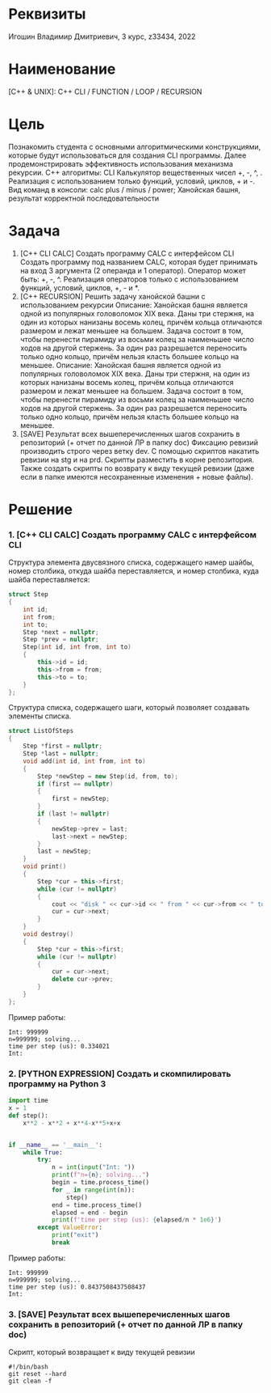 # Реквизиты

Игошин Владимир Дмитриевич, 3 курс, z33434, 2022

# Наименование

[C++ & UNIX]: C++ CLI / FUNCTION / LOOP / RECURSION

# Цель

Познакомить студента с основными алгоритмическими конструкциями, которые будут использоваться для создания CLI программы. Далее продемонстрировать эффективность использования механизма рекурсии.
С++ алгоритмы: CLI Калькулятор вещественных чисел +, -, ^, . Реализация с использованием только функций, условий, циклов, + и -. Вид команд в консоли: calc plus / minus / power; Ханойская башня, результат корректной последовательности

# Задача

1. [С++ CLI CALC] Создать программу CALC с интерфейсом CLI
   Создать программу под названием CALC, которая будет принимать на вход 3 аргумента (2 операнда и 1 оператор). Оператор может быть: +, -, ^. Реализация операторов только с использованием функций, условий, циклов, +, - и \*.
2. [C++ RECURSION] Решить задачу ханойской башни с использованием рекурсии
   Описание: Ханойская башня является одной из популярных головоломок XIX века. Даны три стержня, на один из которых нанизаны восемь колец, причём кольца отличаются размером и лежат меньшее на большем. Задача состоит в том, чтобы перенести пирамиду из восьми колец за наименьшее число ходов на другой стержень. За один раз разрешается переносить только одно кольцо, причём нельзя класть большее кольцо на меньшее.
   Описание: Ханойская башня является одной из популярных головоломок XIX века. Даны три стержня, на один из которых нанизаны восемь колец, причём кольца отличаются размером и лежат меньшее на большем. Задача состоит в том, чтобы перенести пирамиду из восьми колец за наименьшее число ходов на другой стержень. За один раз разрешается переносить только одно кольцо, причём нельзя класть большее кольцо на меньшее.
3. [SAVE] Результат всех вышеперечисленных шагов сохранить в репозиторий (+ отчет по данной ЛР в папку doc)
   Фиксацию ревизий производить строго через ветку dev. С помощью скриптов накатить ревизии на stg и на prd. Скрипты разместить в корне репозитория. Также создать скрипты по возврату к виду текущей ревизии (даже если в папке имеются несохраненные изменения + новые файлы).

# Решение

### 1. [С++ CLI CALC] Создать программу CALC с интерфейсом CLI

Структура элемента двусвязного списка, содержащего намер шайбы, номер столбика, откуда шайба переставляется, и номер столбика, куда шайба переставляется:

```c++
struct Step
{
    int id;
    int from;
    int to;
    Step *next = nullptr;
    Step *prev = nullptr;
    Step(int id, int from, int to)
    {
        this->id = id;
        this->from = from;
        this->to = to;
    }
};
```

Структура списка, содержащего шаги, который позволяет создавать элементы списка.

```c++
struct ListOfSteps
{
    Step *first = nullptr;
    Step *last = nullptr;
    void add(int id, int from, int to)
    {
        Step *newStep = new Step(id, from, to);
        if (first == nullptr)
        {
            first = newStep;
        }
        if (last != nullptr)
        {
            newStep->prev = last;
            last->next = newStep;
        }
        last = newStep;
    }
    void print()
    {
        Step *cur = this->first;
        while (cur != nullptr)
        {
            cout << "disk " << cur->id << " from " << cur->from << " to " << cur->to << endl;
            cur = cur->next;
        }
    }
    void destroy()
    {
        Step *cur = this->first;
        while (cur != nullptr)
        {
            cur = cur->next;
            delete cur->prev;
        }
    }
};
```

Пример работы:

```text
Int: 999999
n=999999; solving...
time per step (us): 0.334021
Int:
```

### 2. [PYTHON EXPRESSION] Создать и скомпилировать программу на Python 3

```python
import time
x = 1
def step():
    x**2 - x**2 + x**4-x**5+x+x


if __name__ == '__main__':
    while True:
        try:
            n = int(input("Int: "))
            print(f"n={n}; solving...")
            begin = time.process_time()
            for _ in range(int(n)):
                step()
            end = time.process_time()
            elapsed = end - begin
            print(f'time per step (us): {elapsed/n * 1e6}')
        except ValueError:
            print("exit")
            break
```

Пример работы:

```text
Int: 999999
n=999999; solving...
time per step (us): 0.8437508437508437
Int:
```

### 3. [SAVE] Результат всех вышеперечисленных шагов сохранить в репозиторий (+ отчет по данной ЛР в папку doc)

Скрипт, который возвращает к виду текущей ревизии

```shell
#!/bin/bash
git reset --hard
git clean -f
```
